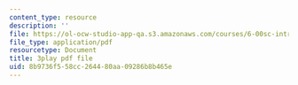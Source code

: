 ```yaml
---
content_type: resource
description: ''
file: https://ol-ocw-studio-app-qa.s3.amazonaws.com/courses/6-00sc-introduction-to-computer-science-and-programming-spring-2011/8b9736f558cc264480aa09286b8b465e_C2BBAW78fYg.pdf
file_type: application/pdf
resourcetype: Document
title: 3play pdf file
uid: 8b9736f5-58cc-2644-80aa-09286b8b465e
---
```

